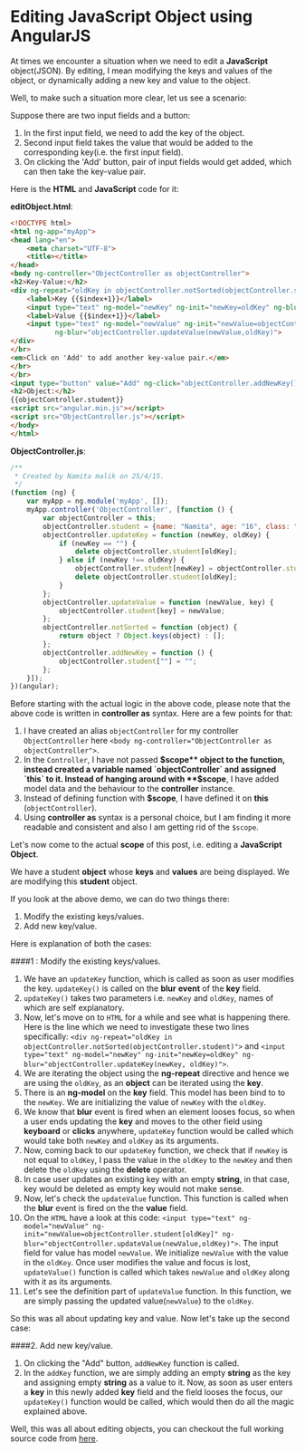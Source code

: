 # Editing JavaScript Object using AngularJS

At times we encounter a situation when we need to edit a **JavaScript** object(JSON). By editing, I mean modifying the keys and values of the object, or dynamically adding a new key and value to the object.

Well, to make such a situation more clear, let us see a scenario:

Suppose there are two input fields and a button:

1. In the first input field, we need to add the key of the object.
2. Second input field takes the value that would be added to the corresponding key(i.e. the first input field).
3. On clicking the 'Add' button, pair of input fields would get added, which can then take the key-value pair.

Here is the **HTML** and **JavaScript** code for it:

**editObject.html**:
```HTML
<!DOCTYPE html>
<html ng-app="myApp">
<head lang="en">
    <meta charset="UTF-8">
    <title></title>
</head>
<body ng-controller="ObjectController as objectController">
<h2>Key-Value:</h2>
<div ng-repeat="oldKey in objectController.notSorted(objectController.student)">
    <label>Key {{$index+1}}</label>
    <input type="text" ng-model="newKey" ng-init="newKey=oldKey" ng-blur="objectController.updateKey(newKey, oldKey)">
    <label>Value {{$index+1}}</label>
    <input type="text" ng-model="newValue" ng-init="newValue=objectController.student[oldKey]"
           ng-blur="objectController.updateValue(newValue,oldKey)">
</div>
</br>
<em>Click on 'Add' to add another key-value pair.</em>
</br>
</br>
<input type="button" value="Add" ng-click="objectController.addNewKey()"/>
<h2>Object:</h2>
{{objectController.student}}
<script src="angular.min.js"></script>
<script src="ObjectController.js"></script>
</body>
</html>
```

**ObjectController.js**:
```JavaScript
/**
 * Created by Namita malik on 25/4/15.
 */
(function (ng) {
    var myApp = ng.module('myApp', []);
    myApp.controller('ObjectController', [function () {
        var objectController = this;
        objectController.student = {name: "Namita", age: "16", class: "XII", school: "BBPS"};
        objectController.updateKey = function (newKey, oldKey) {
            if (newKey == "") {
                delete objectController.student[oldKey];
            } else if (newKey !== oldKey) {
                objectController.student[newKey] = objectController.student[oldKey];
                delete objectController.student[oldKey];
            }
        };
        objectController.updateValue = function (newValue, key) {
            objectController.student[key] = newValue;
        };
        objectController.notSorted = function (object) {
            return object ? Object.keys(object) : [];
        };
        objectController.addNewKey = function () {
            objectController.student[""] = "";
        };
    }]);
})(angular);
```
Before starting with the actual logic in the above code, please note that the above code is written in **controller as** syntax. Here are a few points for that:

1. I have created an alias `objectController` for my controller `ObjectController` here `<body ng-controller="ObjectController as objectController">`.
2. In the `Controller`, I have not passed **$scope** object to the function, instead created a variable named `objectController` and assigned `this` to it. Instead of hanging around with **$scope**, I have added model data and the behaviour to the **controller** instance.
3. Instead of defining function with **$scope**, I have defined it on **this** (`objectController`).
4. Using **controller as** syntax is a personal choice, but I am finding it more readable and consistent and also I am getting rid of the `$scope`.

Let's now come to the actual **scope** of this post, i.e. editing a **JavaScript** **Object**.

We have a student **object** whose **keys** and **values** are being displayed. We are modifying this **student** object.

If you look at the above demo, we can do two things there:

1. Modify the existing keys/values.
2. Add new key/value.

Here is explanation of both the cases:

####1 : Modify the existing keys/values.
1. We have an `updateKey` function, which is called as soon as user modifies the key. `updateKey()` is called on the **blur** **event** of the **key** field.
2. `updateKey()` takes two parameters i.e. `newKey` and `oldKey`, names of which are self explanatory.
3. Now, let's move on to `HTML` for a while and see what is happening there. Here is the line which we need to investigate these two lines specifically:
 `<div ng-repeat="oldKey in objectController.notSorted(objectController.student)">`
 and
`<input type="text" ng-model="newKey" ng-init="newKey=oldKey" ng-blur="objectController.updateKey(newKey, oldKey)">`.
4. We are iterating the object using the **ng-repeat** directive and hence we are using the `oldKey`, as an **object** can be iterated using the **key**.
5. There is an **ng-model** on the **key** field. This model has been bind to to the `newKey`. We are initializing the value of `newKey` with the `oldKey`.
6. We know that **blur** event is fired when an element looses focus, so when a user ends updating the **key** and moves to the other field using **keyboard** or **clicks** anywhere, `updateKey` function would be called which would take both `newKey` and `oldKey` as its arguments.
7. Now, coming back to our `updateKey` function, we check that if `newKey` is not equal to `oldKey`, I pass the value in the `oldKey` to the `newKey` and then delete the `oldKey` using the **delete** operator.
8. In case user updates an existing key with an empty **string**, in that case, key would be deleted as empty key would not make sense.
9. Now, let's check the `updateValue` function. This function is called when the **blur** event is fired on the the **value** field.
10. On the `HTML` have a look at this code: `<input type="text" ng-model="newValue" ng-init="newValue=objectController.student[oldKey]" ng-blur="objectController.updateValue(newValue,oldKey)">`. The input field for value has model `newValue`. We initialize `newValue` with the value in the `oldKey`. Once user modifies the value and focus is lost, `updateValue()` function is called which takes `newValue` and `oldKey` along with it as its arguments.
11. Let's see the definition part of `updateValue` function. In this function, we are simply passing the updated value(`newValue`) to the `oldKey`.

So this was all about updating key and value. Now let's take up the second case:

####2. Add new key/value.

1. On clicking the "Add" button, `addNewKey` function is called.
2. In the `addKey` function, we are simply adding an empty **string** as the key and assigning empty **string** as a value to it. Now, as soon as user enters a **key** in this newly added **key** field and the field looses the focus, our `updateKey()` function would be called, which would then do all the magic explained above.

Well, this was all about editing objects, you can checkout the full working source code from [here](https://github.com/NamitaMalik/Editing-JavaScript-Object-using-AngularJS).
